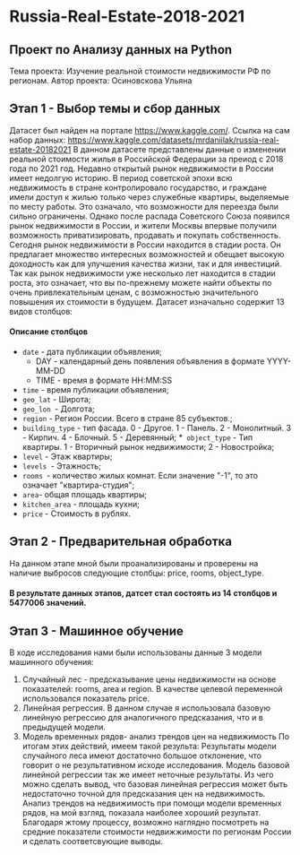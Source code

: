 # Russia-Real-Estate-2018-2021
## Проект по Анализу данных на Python
Тема проекта: Изучение реальной стоимости недвижимости РФ по регионам.
Автор проекта: Осиновскова Ульяна 
## Этап 1 - Выбор темы и сбор данных
Датасет был найден на портале https://www.kaggle.com/. 
Ссылка на сам набор данных: https://www.kaggle.com/datasets/mrdaniilak/russia-real-estate-20182021
В данном датасете представлены данные о изменении реальной стоимости жилья в Российской Федерации за преиод с 2018 года по 2021 год. Недавно открытый рынок недвижимости в России имеет недолгую историю. В период советской эпохи всю недвижимость в стране контролировало государство, и граждане имели доступ к жилью только через служебные квартиры, выделяемые по месту работы. Это означало, что возможности для переезда были сильно ограничены. Однако после распада Советского Союза появился рынок недвижимости в России, и жители Москвы впервые получили возможность приватизировать, продавать и покупать собственность. Сегодня рынок недвижимости в России находится в стадии роста. Он предлагает множество интересных возможностей и обещает высокую доходность как для улучшения качества жизни, так и для инвестиций. Так как рынок недвижимости уже несколько лет находится в стадии роста, это означает, что вы по-прежнему можете найти объекты по очень привлекательным ценам, с возможностью значительного повышения их стоимости в будущем.
Датасет изначально содержит 13 видов столбцов: 
#### **Описание столбцов** ####

* `date` - дата публикации объявления;
    *   DAY - календарный день появления объявления в формате YYYY-MM-DD
    *   TIME - время в формате HH:MM:SS
* `time`  - время публикации объявления;
* `geo_lat` - Широта;
* `geo_lon `- Долгота;
* `region` - Регион России. Всего в стране 85 субъектов.;
* `building_type` - тип фасада. 0 - Другое. 1 - Панель. 2 - Монолитный. 3 - Кирпич. 4 - Блочный. 5 - Деревянный;
*` object_type` - Тип квартиры. 1 - Вторичный рынок недвижимости; 2 - Новостройка;
* `level` - Этаж квартиры;
* `levels `- Этажность;
* `rooms `- количество жилых комнат. Если значение "-1", то это означает "квартира-студия";
* `area`- общая площадь квартиры;
* `kitchen_area` - площадь кухни;
* `price` - Стоимость в рублях.
## Этап 2 - Предварительная обработка
На данном этапе мной были проанализированы и проверены  на наличие выбросов следующие столбцы: price, rooms, object_type.
#### В результате данных этапов, датсет стал состоять из 14 столбцов и 5477006 значений. 
## Этап 3 - Машинное обучение
В ходе исследования нами были использованы данные 3 модели машинного обучения:
1) Случайный лес - предсказывание цены недвижимости на основе показателей: rooms, area и region. В качестве целевой переменной использовался показатель price. 
2) Линейная регрессия. В данном случае я использовала базовую линейную регрессию для аналогичного предсказания, что и в предыдущей модели. 
3) Модель временных рядов- анализ трендов цен на недвижимость
По итогам этих действий, имеем такой результа: 
Результаты модели случайного леса имеют достаточно большое отклонение, что говорит о не результативном исходе исследования. 
Модель базовой линейной регрессии так же имеет неточные результаты. Из чего можно сделать вывод, что базовая линейная регрессия может быть недостаточно точной для предсказания цен на недвижимость. 
Анализ трендов на недвижимость при помощи модели временных рядов, на мой взгляд, показала наиболее хороший результат. Благодаря жтому процессу, возможно наглядно посмотреть на средние показатели стоимости недвижжимости по регионам России и сделать соответсвующие выводы. 
